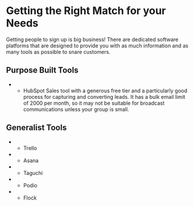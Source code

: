 
# Getting the Right Match for your Needs
Getting people to sign up is big business! There are dedicated software platforms that are designed to provide you with as much information and as many tools as possible to snare customers.   

## Purpose Built Tools
  - - HubSpot
    Sales tool with a generous free tier and a particularly good process for capturing and converting leads. 
    It has a bulk email limit of 2000 per month, so it may not be suitable for broadcast communications unless your group is small. 
   
## Generalist Tools
- - Trello
- - Asana
- - Taguchi
- - Podio
- - Flock


